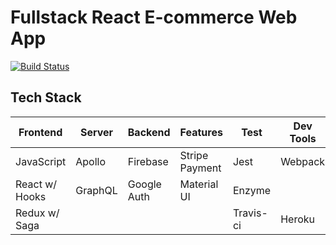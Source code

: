 # Fullstack React E-commerce Web App

[![Build Status](https://travis-ci.com/SunnyChangMei/React-Fullstack-Ecommerce.svg?branch=master)](https://travis-ci.com/SunnyChangMei/React-Fullstack-Ecommerce)

## Tech Stack

| Frontend       | Server  | Backend     | Features       | Test      | Dev Tools |
| -------------- | ------- | ----------- | -------------- | --------- | --------- |
| JavaScript     | Apollo  | Firebase    | Stripe Payment | Jest      | Webpack   |
| React w/ Hooks | GraphQL | Google Auth | Material UI    | Enzyme    |           |
| Redux w/ Saga  |         |             |                | Travis-ci | Heroku    |
